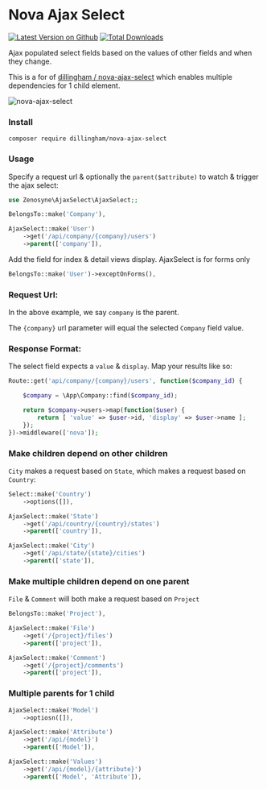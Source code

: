# Nova Ajax Select

[![Latest Version on Github](https://img.shields.io/github/release/zenosyne/nova-ajax-select.svg?style=flat-square)](https://packagist.org/packages/zenosyne/nova-ajax-select)
[![Total Downloads](https://img.shields.io/packagist/dt/zenosyne/nova-ajax-select.svg?style=flat-square)](https://packagist.org/packages/zenosyne/nova-ajax-select)

Ajax populated select fields based on the values of other fields and when they change.

This is a for of [dillingham / nova-ajax-select](https://github.com/dillingham/nova-ajax-select) which enables multiple dependencies for 1 child element.

![nova-ajax-select](https://user-images.githubusercontent.com/29180903/52602810-15c53900-2e32-11e9-9ade-492bfe80b234.gif)

### Install
```
composer require dillingham/nova-ajax-select
```

### Usage

Specify a request url & optionally the `parent($attribute)` to watch & trigger the ajax select:

```php
use Zenosyne\AjaxSelect\AjaxSelect;;
```
```php
BelongsTo::make('Company'),

AjaxSelect::make('User')
    ->get('/api/company/{company}/users')
    ->parent(['company']),
```
Add the field for index & detail views display. AjaxSelect is for forms only
```php
BelongsTo::make('User')->exceptOnForms(),
```

### Request Url:

In the above example, we say `company` is the parent.

The `{company}` url parameter will equal the selected `Company` field value.

### Response Format:

The select field expects a `value` & `display`. Map your results like so:

```php
Route::get('api/company/{company}/users', function($company_id) {

    $company = \App\Company::find($company_id);

    return $company->users->map(function($user) {
        return [ 'value' => $user->id, 'display' => $user->name ];
    });
})->middleware(['nova']);
```

### Make children depend on other children

`City` makes a request based on `State`, which makes a request based on `Country`:

```php
Select::make('Country')
    ->options([]),

AjaxSelect::make('State')
    ->get('/api/country/{country}/states')
    ->parent(['country']),

AjaxSelect::make('City')
    ->get('/api/state/{state}/cities')
    ->parent(['state']),
```
### Make multiple children depend on one parent

`File` & `Comment` will both make a request based on `Project`

```php
BelongsTo::make('Project'),

AjaxSelect::make('File')
    ->get('/{project}/files')
    ->parent(['project']),

AjaxSelect::make('Comment')
    ->get('/{project}/comments')
    ->parent(['project']),
```

### Multiple parents for 1 child

```php
AjaxSelect::make('Model')
    ->optiosn([]),

AjaxSelect::make('Attribute')
    ->get('/api/{model}')
    ->parent(['Model']),

AjaxSelect::make('Values')
    ->get('/api/{model}/{attribute}')
    ->parent(['Model', 'Attribute']),
```

